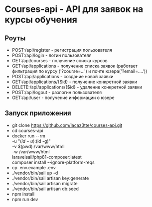 # Courses-api - API для заявок на курсы обучения

## Роуты
- POST:/api/register - регистрация пользователя
- POST:/api/login - логин пользователя
- GET:/api/courses - получение списка курсов
- GET:/api/applications - получение списка заявок (работает фильтрация по курсу ('?course=...') и почте юзера('?email=....'))
- POST:/api/applications - создание новой заявки
- GET:/api/applications/{$id} - получение конкретной заявки
- DELETE:/api/applications/{$id} - удаление конкретной заявки
- POST:/api/logout - разлогин пользователя
- GET:/api/user - получение информации о юзере

## Запуск приложения
- git clone https://github.com/lacaz3tte/courses-api.git
- cd courses-api
- docker run --rm \
    -u "$(id -u):$(id -g)" \
    -v $(pwd):/var/www/html \
    -w /var/www/html \
    laravelsail/php81-composer:latest \
    composer install --ignore-platform-reqs
- cp .env.example .env
- ./vendor/bin/sail up -d
- ./vendor/bin/sail artisan key:generate       
- ./vendor/bin/sail artisan migrate           
- ./vendor/bin/sail artisan db:seed           
- npm install             
- npm run dev  
